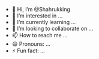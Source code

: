 - 👋 Hi, I’m @Shahrukking
- 👀 I’m interested in ...
- 🌱 I’m currently learning ...
- 💞️ I’m looking to collaborate on ...
- 📫 How to reach me ...
- 😄 Pronouns: ...
- ⚡ Fun fact: ...

<!---
Shahrukking/Shahrukking is a ✨ special ✨ repository because its `README.md` (this file) appears on your GitHub profile.
You can click the Preview link to take a look at your changes.
--->

